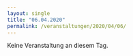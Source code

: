 ```yaml
---
layout: single
title: "06.04.2020"
permalink: /veranstaltungen/2020/04/06/
---
```


Keine Veranstaltung an diesem Tag.

